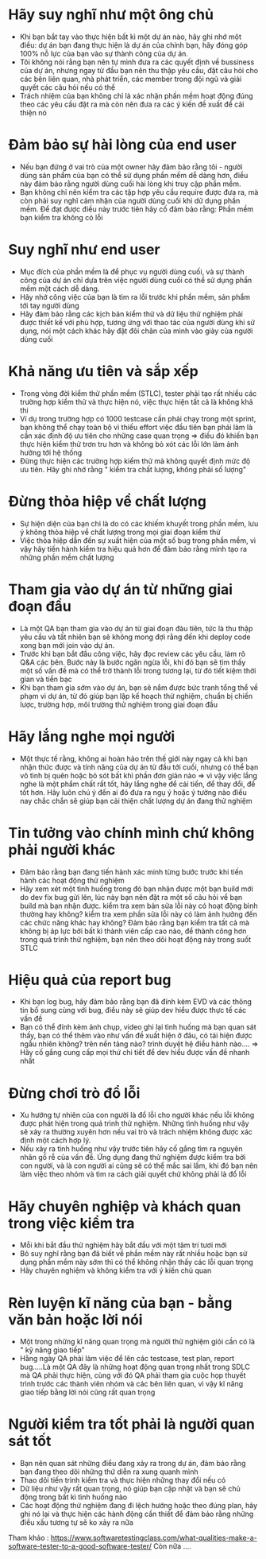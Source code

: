 # Hãy suy nghĩ như một ông chủ 
- Khi bạn bắt tay vào thực hiện bất kì một dự án nào, hãy ghi nhớ một điều: dự án bạn đang thực hiện là dự án của chính bạn, hãy đóng góp 100% nỗ lực của bạn vào sự thành công của dự án. 
- Tôi không nói rằng bạn nên tự mình đưa ra các quyết định về bussiness của dự án, nhưng ngay từ đầu bạn nên thu thập yêu cầu, đặt câu hỏi cho các bên liên quan, nhà phát triển, các member trong đội ngũ và giải quyết các câu hỏi nếu có thể
- Trách nhiệm của bạn không chỉ là xác nhận phần mềm hoạt động đúng theo các yêu cầu đặt ra mà còn nên đưa ra các ý kiến đề xuất để cải thiện nó

# Đảm bảo sự hài lòng của end user
- Nếu bạn đứng ở vai trò của một owner hãy đảm bảo rằng tôi - người dùng sản phẩm của bạn có thể sử dụng phần mềm dễ dàng hơn, điều này đảm bảo rằng người dùng cuối hài lòng khi truy cập phần mềm.
- Bạn không chỉ nên kiểm tra các tập hợp yêu cầu require được đưa ra, mà còn phải suy nghĩ cảm nhận của người dùng cuối khi dử dụng phần mềm. Để đạt được điều này trước tiên hãy cố đảm bảo rằng: Phần mềm bạn kiểm tra không có lỗi

# Suy nghĩ như end user 
- Mục đích của phần mềm là để phục vụ người dùng cuối, và sự thành công của dự án chỉ dựa trên việc người dùng cuối có thể sử dụng phần mềm một cách dễ dàng.
- Hãy nhớ công việc của bạn là tìm ra lỗi trước khi phần mềm, sản phẩm tới tay người dùng 
- Hãy đảm bảo rằng các kịch bản kiểm thử và dữ liệu thử nghiệm phải được thiết kế với phù hợp, tương ứng với thao tác của người dùng khi sử dụng, nói một cách khác hãy đặt đôi chân của mình vào giày của người dùng cuối 

# Khả năng ưu tiên và  sắp xếp
- Trong vòng đời kiểm thử phần mềm (STLC), tester phải tạo rất nhiều các trường hợp kiểm thử và thực hiện nó, việc thực hiện tất cả là không khả thi 
- Ví dụ trong trường hợp có 1000 testcase cần phải chạy trong một sprint, bạn không thể chạy toàn bộ vì thiếu effort việc đầu tiên bạn phải làm là cần xác định độ ưu tiên cho những case quan trọng => điều đó khiến bạn thực hiện kiểm thử trơn tru hơn và không bỏ xót các lỗi lớn làm ảnh hưởng tới hệ thống
- Đừng thực hiện các trường hợp kiểm thử mà không quyết định mức độ ưu tiên. Hãy ghi nhớ rằng " kiểm tra chất lượng, không phải số lượng"

# Đừng thỏa hiệp về chất lượng
- Sự hiện diện của bạn chỉ là do có các khiếm khuyết trong phần mềm, lưu ý không thỏa hiệp về chất lượng trong mọi giai đoạn kiểm thử 
- Việc thỏa hiệp dẫn đến sự xuất hiện của một số bug trong phần mềm, vì vậy hãy tiến hành kiểm tra hiệu quả hơn để đảm bảo rằng mình tạo ra những phần mềm chất lượng 

# Tham gia vào dự án từ những giai đoạn đầu
- Là một QA bạn tham gia vào dự án từ giai đoạn đàu tiên, tức là thu thập yêu cầu và tất nhiên bạn sẽ không mong đợi rằng đến khi deploy code xong bạn mới join vào dự án. 
- Trước khi bạn bắt đầu công việc, hãy đọc review các yêu cầu, làm rõ Q&A các bên. Bước này là bước ngăn ngừa lỗi, khi đó bạn sẽ tìm thấy một số vấn đề mà có thể trở thành lỗi trong tương lại, từ đó tiết kiệm thời gian và tiền bạc 
- Khi bạn tham gia sớm vào dự án, bạn sẽ nắm được bức tranh tổng thể về phạm vi dự án, từ đó giúp bạn lập kế hoạch thử nghiệm, chuẩn bị chiến lược, trường hợp, môi trường thử nghiệm trong giai đoạn đầu 

# Hãy lắng nghe mọi người
- Một thực tế rằng, không ai hoàn hảo trên thế giới này ngay cả khi bạn nhận thức được và tính năng của dự án từ đầu tới cuối, nhưng có thể bạn vô tình bị quên hoặc bỏ sót bất khì phần đơn giản nào => vì vậy việc lắng nghe là một phẩm chất rất tốt, hãy lắng nghe để cải tiến, để thay đổi, để tốt hơn. Hãy luôn chú ý đến ai đó đưa ra ngụ ý hoặc ý tưởng nào điều nay chắc chắn sẽ giúp bạn cải thiện chất lượng dự án đang thử nghiệm 

# Tin tưởng vào chính mình chứ không phải người khác
- Đảm bảo rằng bạn đang tiến hành xác minh từng bước trước khi tiến hành các hoạt động thử nghiệm 
- Hãy xem xét một tình huống trong đó bạn nhận được một bạn build mới do dev fix bug gửi lên, lúc này bạn nên đặt ra một số câu hỏi về bạn build mà bạn nhận được. kiểm tra xem bản sửa lỗi này có hoạt động bình thường hay không? kiểm tra xem phần sửa lỗi này có làm ảnh hưởng đến các chức năng khác hay không? Đảm bảo rằng bạn kiểm tra tất cả mà không bị áp lực bởi bất kì thành viên cấp cao nào, để thành công hơn trong quá trình thử nghiệm, bạn nên theo dõi hoạt động này trong suốt STLC

# Hiệu quả của report bug  
- Khi bạn log bug, hãy đảm bảo rằng bạn đã đính kèm EVD và các thông tin bổ sung cùng với bug, điều này sẽ giúp dev hiểu được thực tế các vấn đề
- Bạn có thể đính kèm ảnh chụp, video ghi lại tình huống mà bạn quan sát thấy, bạn có thể thêm vào như vấn đề xuất hiện ở đâu, có tái hiện được ngẫu nhiên không? trên nền tảng nào? trình duyệt hệ điều hành nào....
=> Hãy cố gắng cung cấp mọi thứ chi tiết để dev hiểu được vấn đề nhanh nhất 

# Đừng chơi trò đổ lỗi 
- Xu hướng tự nhiên của con người là đổ lỗi cho người khác nếu lỗi không được phát hiện trong quá trình thử nghiệm. Những tình huống như vậy sẽ xảy ra thường xuyên hơn nếu vai trò và trách nhiệm không được xác định một cách hợp lý.
- Nếu xảy ra tình huống như vậy trước tiên hãy cố gắng tìm ra nguyên nhân gố rễ của vấn đề. Ứng dụng đang thử nghiệm được kiểm tra bởi con người, và là con người ai cũng sẽ có thể mắc sai lầm, khi đó bạn nên làm việc theo nhóm và tìm ra cách giải quyết chứ không phải là đổ lỗi 

# Hãy chuyên nghiệp và khách quan trong việc kiểm tra 
- Mỗi khi bắt đầu thử nghiệm hãy bắt đầu với một tâm trí tươi mới
- Bỏ suy nghĩ rằng bạn đã biết về phần mềm này rất nhiều hoặc bạn sử dụng phần mềm này sớm thì có thể không nhận thấy các lỗi quan trọng 
- Hãy chuyên nghiệm và không kiểm tra với ý kiến chủ quan 

# Rèn luyện kĩ năng của bạn - bằng văn bản hoặc lời nói 
- Một trong những kĩ năng quan trọng mà người thử nghiệm giỏi cần có là " kỹ năng giao tiếp" 
- Hằng ngày QA phải làm việc để lên các testcase, test plan, report bug.....Là một QA đây là những hoạt động quan trọng nhất trong SDLC mà QA phải thực hiện, cùng với đó QA phải tham gia cuộc họp thuyết trình trước các thành viên nhóm và các bên liên quan, vì vậy kĩ năng giao tiếp bằng lời nói cũng rất quan trọng 

# Người kiểm tra tốt phải là người quan sát tốt 
-  Bạn nên quan sát những điều đang xảy ra trong dự án, đảm bảo rằng bạn đang theo dõi những thứ diễn ra xung quanh mình 
-  Thao dõi tiến trình kiểm tra và thực hiện những thay đổi nếu có 
-  Dữ liệu như vậy rất quan trọng, nó giúp bạn cập nhật và bạn sẽ chủ động trong bất kì tình huống nào 
-  Các hoạt động thử nghiệm đang đi lệch hướng hoặc theo đúng plan, hãy ghi nó lại và thực hiện các hành động cần thiết để đảm bảo rằng những điều xấu tương tự sẽ ko xảy ra nữa 

Tham khảo : https://www.softwaretestingclass.com/what-qualities-make-a-software-tester-to-a-good-software-tester/
Còn nữa ....